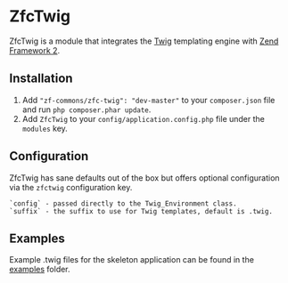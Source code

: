 ZfcTwig
=======
ZfcTwig is a module that integrates the [Twig](http://twig.sensiolabs.org) templating engine with
[Zend Framework 2](http://framework.zend.com).

Installation
------------
 1. Add `"zf-commons/zfc-twig": "dev-master"` to your `composer.json` file and run `php composer.phar update`.
 2. Add `ZfcTwig` to your `config/application.config.php` file under the `modules` key.

Configuration
-------------
ZfcTwig has sane defaults out of the box but offers optional configuration via the `zfctwig` configuration key.

    `config` - passed directly to the Twig_Environment class.
    `suffix` - the suffix to use for Twig templates, default is .twig.

Examples
--------
Example .twig files for the skeleton application can be found in the
[examples](https://github.com/ZF-Commons/ZfcTwig/tree/master/examples) folder.